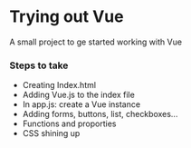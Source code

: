 # Trying out Vue
A small project to ge started working with Vue

### Steps to take
- Creating Index.html
- Adding Vue.js to the index file
- In app.js: create a Vue instance
- Adding forms, buttons, list, checkboxes...
- Functions and proporties
- CSS shining up
